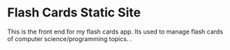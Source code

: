 # Flash Cards Static Site
This is the front end for my flash cards app. Its used to manage flash cards of computer science/programming topics.
.

